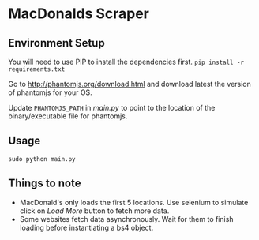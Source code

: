 # MacDonalds Scraper 


## Environment Setup
You will need to use PIP to install the dependencies first.
`pip install -r requirements.txt`

Go to http://phantomjs.org/download.html and download latest the version of phantomjs for your OS.

Update `PHANTOMJS_PATH` in *main.py* to point to the location of the binary/executable file for phantomjs.


## Usage
`sudo python main.py`


## Things to note
* MacDonald's only loads the first 5 locations. Use selenium to simulate click on *Load More* button to fetch more data.
* Some websites fetch data asynchronously. Wait for them to finish loading before instantiating a bs4 object.


